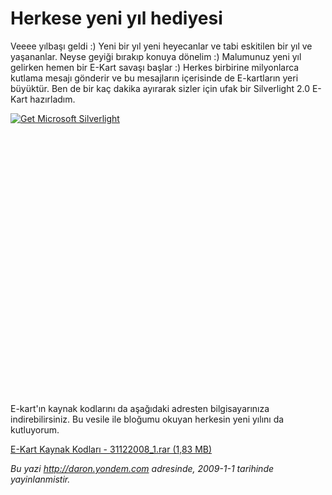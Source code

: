 # Herkese yeni yıl hediyesi 

Veeee yılbaşı geldi :) Yeni bir yıl yeni heyecanlar ve tabi eskitilen
bir yıl ve yaşananlar. Neyse geyiği bırakıp konuya dönelim :) Malumunuz
yeni yıl gelirken hemen bir E-Kart savaşı başlar :) Herkes birbirine
milyonlarca kutlama mesajı gönderir ve bu mesajların içerisinde de
E-kartların yeri büyüktür. Ben de bir kaç dakika ayırarak sizler için
ufak bir Silverlight 2.0 E-Kart hazırladım.

<div style="width:720px;height:450px;">

[![Get Microsoft
Silverlight](http://go.microsoft.com/fwlink/?LinkId=108181)](http://go.microsoft.com/fwlink/?LinkID=124807)

</div>

E-kart'ın kaynak kodlarını da aşağıdaki adresten bilgisayarınıza
indirebilirsiniz. Bu vesile ile bloğumu okuyan herkesin yeni yılını da
kutluyorum.

[E-Kart Kaynak Kodları - 31122008\_1.rar (1,83
MB)](media/Herkese_yeni_yil_hediyesi_Silverlight_2_0_E-Kart/31122008_1.rar)


*Bu yazi http://daron.yondem.com adresinde, 2009-1-1 tarihinde yayinlanmistir.*